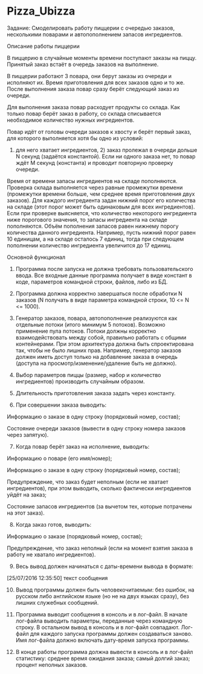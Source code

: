 # Pizza_Ubizza

Задание:
Смоделировать работу пиццерии с очередью заказов, несколькими поварами и автопополнением запасов ингредиентов.



Описание работы пиццерии

В пиццерию в случайные моменты времени поступают заказы на пиццу. Принятый заказ встаёт в очередь заказов на выполнение. 

В пиццерии работают 3 повара, они берут заказы из очереди и исполняют их. Время приготовления для всех заказов одно и то же. 
После выполнения заказа повар сразу берёт следующий заказ из очереди.

Для выполнения заказа повар расходует продукты со склада. Как только повар берёт заказ в работу,
со склада списывается необходимое количество нужных ингредиентов. 

Повар идёт от головы очереди заказов к хвосту и берёт первый заказ, для которого выполняется хотя бы одно из условий:
1) для него хватает ингредиентов, 2) заказ пролежал в очереди дольше N секунд (задаётся константой). 
Если ни одного заказа нет, то повар ждёт M секунд (константа) и проводит повторную проверку очереди.

Время от времени запасы ингредиентов на складе пополняются. Проверка склада выполняется через равные промежутки времени
(промежутки времени больше, чем среднее время приготовления двух заказов). 
Для каждого ингредиента задан нижний порог его количества на складе (этот порог может быть одинаковым для всех ингредиентов).
Если при проверке выясняется, что количество некоторого ингредиента ниже порогового значения,
то запасы ингредиента на складе пополняются. 
Объём пополнения запасов равен нижнему порогу количества данного ингредиента. 
Например, пусть нижний порог равен 10 единицам, а на складе осталось 7 единиц, 
тогда при следующем пополнении количество ингредиента увеличится до 17 единиц.



Основной функционал


1. Программа после запуска не должна требовать пользовательского ввода.
Все входные данные программа получает в виде констант в коде, параметров командной строки, файлов, либо из БД.

2. Программа должна корректно завершаться после обработки N заказов
(N получать в виде параметра командной строки, 10 <= N <= 1000).

3. Генератор заказов, повара, автопополнение реализуются как отдельные потоки (итого минимум 5 потоков). 
Возможно применение пула потоков. Потоки должны корректно взаимодействовать между собой, правильно работать с общими контейнерами. 
При этом архитектура должна быть спроектирована так, чтобы не было лишних прав.
Например, генератор заказов должен иметь доступ только на добавление заказа в очередь
(доступа на просмотр/изменение/удаление быть не должно).

4. Выбор параметров пиццы (размер, набор и количество ингредиентов) производить случайным образом.

5. Длительность приготовления заказа  задать через константу.

6. При совершении заказа выводить:

Информацию о заказе в одну строку (порядковый номер, состав);

Состояние очереди заказов (вывести в одну строку номера заказов через запятую).

7. Когда повар берёт заказ на исполнение, выводить:

Информацию о поваре (его имя/номер);

Информацию о заказе в одну строку (порядковый номер, состав);

Предупреждение, что заказ будет неполным (если не хватает ингредиентов), при этом выводить, сколько фактически ингредиентов уйдёт на заказ;

Состояние запасов ингредиентов (за вычетом тех, которые потрачены на этот заказ).


8. Когда заказ готов, выводить:

Информацию о заказе (порядковый номер, состав);

Предупреждение, что заказ неполный (если на момент взятия заказа в работу не хватало ингредиентов).



9. Весь вывод должен начинаться с даты-времени вывода в формате:

[25/07/2016 12:35:50] текст сообщения



10. Вывод программы должен быть человекочитаемым:
без ошибок, на русском либо английском языке (но не на двух языках сразу), без лишних служебных сообщений.



11. Программа выводит сообщения в консоль и в лог-файл.
В начале лог-файла выводить параметры, переданные через командную строку. В остальном вывод в консоль и в лог-файл совпадают. 
Лог-файл для каждого запуска программы должен создаваться заново. Имя лог-файла должно включать дату-время запуска программы.

12. В конце работы программа должна вывести в консоль и в лог-файл статистику: среднее время ожидания заказа; самый долгий заказ; процент неполных заказов.
